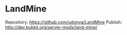 LandMine
========
Repository: https://github.com/udonya/LandMine
Publish: http://dev.bukkit.org/server-mods/land-mine/
